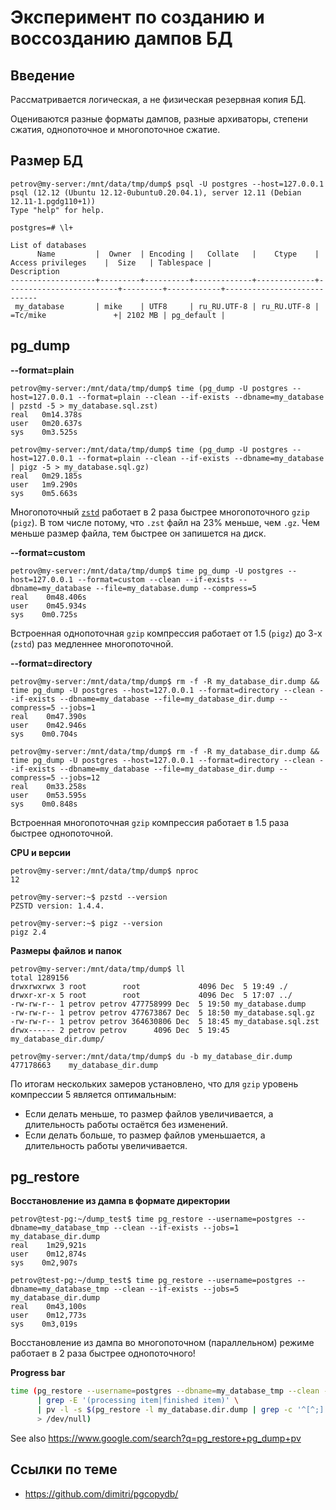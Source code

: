 # Эксперимент по созданию и воссозданию дампов БД

## Введение

Рассматривается логическая, а не физическая резервная копия БД.

Оцениваются разные форматы дампов, разные архиваторы, степени сжатия, однопоточное и многопоточное сжатие.

## Размер БД

```
petrov@my-server:/mnt/data/tmp/dump$ psql -U postgres --host=127.0.0.1
psql (12.12 (Ubuntu 12.12-0ubuntu0.20.04.1), server 12.11 (Debian 12.11-1.pgdg110+1))
Type "help" for help.

postgres=# \l+
                                                                          List of databases
      Name         |  Owner  | Encoding |   Collate   |    Ctype    |    Access privileges    |  Size   | Tablespace |                Description                 
-------------------+---------+----------+-------------+-------------+-------------------------+---------+------------+----------------------------
 my_database       | mike    | UTF8     | ru_RU.UTF-8 | ru_RU.UTF-8 | =Tc/mike               +| 2102 MB | pg_default | 
```

## pg_dump

**--format=plain**

```
petrov@my-server:/mnt/data/tmp/dump$ time (pg_dump -U postgres --host=127.0.0.1 --format=plain --clean --if-exists --dbname=my_database | pzstd -5 > my_database.sql.zst)
real   0m14.378s
user   0m20.637s
sys    0m3.525s

petrov@my-server:/mnt/data/tmp/dump$ time (pg_dump -U postgres --host=127.0.0.1 --format=plain --clean --if-exists --dbname=my_database | pigz -5 > my_database.sql.gz)
real   0m29.185s
user   1m9.290s
sys    0m5.663s
```
Многопоточный [`zstd`](https://en.wikipedia.org/wiki/Zstd) работает в 2 раза быстрее многопоточного `gzip` (`pigz`). 
В том числе потому, что `.zst` файл на 23% меньше, чем `.gz`.
Чем меньше размер файла, тем быстрее он запишется на диск.

**--format=custom**
```
petrov@my-server:/mnt/data/tmp/dump$ time pg_dump -U postgres --host=127.0.0.1 --format=custom --clean --if-exists --dbname=my_database --file=my_database.dump --compress=5
real    0m48.406s
user    0m45.934s
sys    0m0.725s
```
Встроенная однопоточная `gzip` компрессия работает от 1.5 (`pigz`) до 3-х (`zstd`) раз медленнее многопоточной. 

**--format=directory**
```
petrov@my-server:/mnt/data/tmp/dump$ rm -f -R my_database_dir.dump && time pg_dump -U postgres --host=127.0.0.1 --format=directory --clean --if-exists --dbname=my_database --file=my_database_dir.dump --compress=5 --jobs=1
real    0m47.390s
user    0m42.946s
sys    0m0.704s

petrov@my-server:/mnt/data/tmp/dump$ rm -f -R my_database_dir.dump && time pg_dump -U postgres --host=127.0.0.1 --format=directory --clean --if-exists --dbname=my_database --file=my_database_dir.dump --compress=5 --jobs=12
real    0m33.258s
user    0m53.595s
sys    0m0.848s
```
Встроенная многопоточная `gzip` компрессия работает в 1.5 раза быстрее однопоточной.

**CPU и версии**
```
petrov@my-server:/mnt/data/tmp/dump$ nproc
12

petrov@my-server:~$ pzstd --version
PZSTD version: 1.4.4.

petrov@my-server:~$ pigz --version
pigz 2.4
```

**Размеры файлов и папок**
```
petrov@my-server:/mnt/data/tmp/dump$ ll
total 1289156
drwxrwxrwx 3 root        root             4096 Dec  5 19:49 ./
drwxr-xr-x 5 root        root             4096 Dec  5 17:07 ../
-rw-rw-r-- 1 petrov petrov 477758999 Dec  5 19:50 my_database.dump
-rw-rw-r-- 1 petrov petrov 477673867 Dec  5 18:50 my_database.sql.gz
-rw-rw-r-- 1 petrov petrov 364630806 Dec  5 18:45 my_database.sql.zst
drwx------ 2 petrov petrov      4096 Dec  5 19:45 my_database_dir.dump/

petrov@my-server:/mnt/data/tmp/dump$ du -b my_database_dir.dump
477178663    my_database_dir.dump
```

По итогам нескольких замеров установлено, что для `gzip` уровень компрессии 5 является оптимальным:
* Если делать меньше, то размер файлов увеличивается, а длительность работы остаётся без изменений.
* Если делать больше, то размер файлов уменьшается, а длительность работы увеличивается.

## pg_restore

**Восстановление из дампа в формате директории**
```
petrov@test-pg:~/dump_test$ time pg_restore --username=postgres --dbname=my_database_tmp --clean --if-exists --jobs=1 my_database_dir.dump
real    1m29,921s
user    0m12,874s
sys    0m2,907s

petrov@test-pg:~/dump_test$ time pg_restore --username=postgres --dbname=my_database_tmp --clean --if-exists --jobs=5 my_database_dir.dump
real    0m43,100s
user    0m12,773s
sys    0m3,019s
```
Восстановление из дампа во многопоточном (параллельном) режиме работает в 2 раза быстрее однопоточного!

**Progress bar**
```bash
time (pg_restore --username=postgres --dbname=my_database_tmp --clean --if-exists --jobs=10 --verbose my_database.dir.dump 2>&1 \
      | grep -E '(processing item|finished item)' \
      | pv -l -s $(pg_restore -l my_database.dir.dump | grep -c '^[^;]') \
      > /dev/null)
```
See also https://www.google.com/search?q=pg_restore+pg_dump+pv

## Ссылки по теме
* https://github.com/dimitri/pgcopydb/
